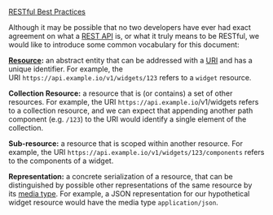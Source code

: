 [RESTful Best Practices](Home)

Although it may be possible that no two developers have ever had exact
agreement on what
a <a href="https://en.wikipedia.org/wiki/Representational_state_transfer" class="external-link">REST API</a>
is, or what it truly means to be RESTful, we would like to introduce
some common vocabulary for this document:

**<a href="https://en.wikipedia.org/wiki/Web_resource" class="external-link">Resource</a>:** an
abstract entity that can be addressed with
a <a href="https://en.wikipedia.org/wiki/Uniform_Resource_Identifier" class="external-link">URI</a> and
has a unique identifier. For example, the URI <span
class="underline">`https://api.example.io/v1/widgets/123`</span> refers
to a `widget` resource.

**Collection Resource:** a resource that is (or contains) a set of other
resources. For example, the URI <span
class="underline">`https://api.example.io`/v1/widgets</span> refers to a
collection resource, and we can expect that appending another path
component (e.g. `/123`) to the URI would identify a single element of
the collection.

**Sub-resource:** a resource that is scoped within another resource. For
example, the URI <span
class="underline">`https://api.example.io/v1/widgets/123/components`</span> refers
to the components of a widget.

**Representation:** a concrete serialization of a resource, that can be
distinguished by possible other representations of the same resource by
its <a href="https://en.wikipedia.org/wiki/Media_type" class="external-link">media type</a>.
For example, a JSON representation for our hypothetical widget resource
would have the media type `application/json`.
